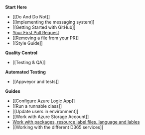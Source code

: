**Start Here**
* [[Do And Do Not]]
* [[Implementing the messaging system]]
* [[Getting Started with GitHub]]
* [Your First Pull Request](https://github.com/sqlcollaborative/dbatools/wiki/Your-First-Pull-Request)
* [[Removing a file from your PR]]
* [[Style Guide]]

**Quality Control**
* [[Testing & QA]]

**Automated Testing**
* [[Appveyor and tests]]

**Guides**
* [[Configure Azure Logic App]]
* [[Run a runnable class]]
* [[Update users in environment]]
* [[Work with Azure Storage Account]]
* [Work with packages, resource label files, language and lables](https://github.com/d365collaborative/d365fo.tools/wiki/Work-with-packages,-resource---label-files,-language-and-lables)
* [[Working with the different D365 services]]